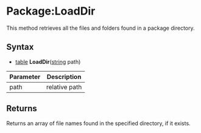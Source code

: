 # Package:LoadDir

This method retrieves all the files and folders found in a package directory.

## Syntax

- [table](https://www.lua.org/manual/5.4/manual.html#6.6) **LoadDir**([string](https://www.lua.org/manual/5.4/manual.html#6.4) path)

| Parameter | Description |
|---|---|
| path | relative path |

## Returns

Returns an array of file names found in the specified directory, if it exists.
